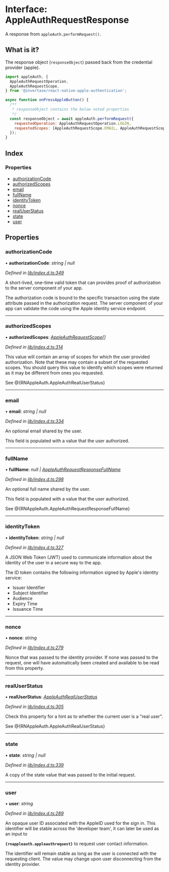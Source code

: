 # Interface: AppleAuthRequestResponse

A response from `appleAuth.performRequest()`.

## What is it?

The response object (`responseObject`) passed back from the credential provider (apple).

```js
import appleAuth, {
  AppleAuthRequestOperation,
  AppleAuthRequestScope,
} from '@invertase/react-native-apple-authentication';

async function onPressAppleButton() {
  /**
   * responseObject contains the below noted properties
   */
  const responseObject = await appleAuth.performRequest({
    requestedOperation: AppleAuthRequestOperation.LOGIN,
    requestedScopes: [AppleAuthRequestScope.EMAIL, AppleAuthRequestScope.FULL_NAME],
  });
}
```

## Index

### Properties

- [authorizationCode](_lib_index_d_.rnappleauth.appleauthrequestresponse.md#authorizationcode)
- [authorizedScopes](_lib_index_d_.rnappleauth.appleauthrequestresponse.md#authorizedscopes)
- [email](_lib_index_d_.rnappleauth.appleauthrequestresponse.md#email)
- [fullName](_lib_index_d_.rnappleauth.appleauthrequestresponse.md#fullname)
- [identityToken](_lib_index_d_.rnappleauth.appleauthrequestresponse.md#identitytoken)
- [nonce](_lib_index_d_.rnappleauth.appleauthrequestresponse.md#nonce)
- [realUserStatus](_lib_index_d_.rnappleauth.appleauthrequestresponse.md#realuserstatus)
- [state](_lib_index_d_.rnappleauth.appleauthrequestresponse.md#state)
- [user](_lib_index_d_.rnappleauth.appleauthrequestresponse.md#user)

## Properties

### authorizationCode

• **authorizationCode**: _string | null_

_Defined in [lib/index.d.ts:349](https://github.com/invertase/react-native-apple-authentication/blob/2b75721d/lib/index.d.ts#L349)_

A short-lived, one-time valid token that can provides proof of authorization to the server
component of your app.

The authorization code is bound to the specific transaction using the state attribute passed
in the authorization request. The server component of your app can validate the code using
the Apple identity service endpoint.

---

### authorizedScopes

• **authorizedScopes**: _[AppleAuthRequestScope](../enums/_lib_index_d_.rnappleauth.appleauthrequestscope.md)[]_

_Defined in [lib/index.d.ts:314](https://github.com/invertase/react-native-apple-authentication/blob/2b75721d/lib/index.d.ts#L314)_

This value will contain an array of scopes for which the user provided authorization.
Note that these may contain a subset of the requested scopes. You should query this value to
identify which scopes were returned as it may be different from ones you requested.

See @{RNAppleAuth.AppleAuthRealUserStatus}

---

### email

• **email**: _string | null_

_Defined in [lib/index.d.ts:334](https://github.com/invertase/react-native-apple-authentication/blob/2b75721d/lib/index.d.ts#L334)_

An optional email shared by the user.

This field is populated with a value that the user authorized.

---

### fullName

• **fullName**: _null | [AppleAuthRequestResponseFullName](_lib_index_d_.rnappleauth.appleauthrequestresponsefullname.md)_

_Defined in [lib/index.d.ts:298](https://github.com/invertase/react-native-apple-authentication/blob/2b75721d/lib/index.d.ts#L298)_

An optional full name shared by the user.

This field is populated with a value that the user authorized.

See @{RNAppleAuth.AppleAuthRequestResponseFullName}

---

### identityToken

• **identityToken**: _string | null_

_Defined in [lib/index.d.ts:327](https://github.com/invertase/react-native-apple-authentication/blob/2b75721d/lib/index.d.ts#L327)_

A JSON Web Token (JWT) used to communicate information about the identity of the user in a
secure way to the app.

The ID token contains the following information signed by Apple's identity service:

- Issuer Identifier
- Subject Identifier
- Audience
- Expiry Time
- Issuance Time

---

### nonce

• **nonce**: _string_

_Defined in [lib/index.d.ts:279](https://github.com/invertase/react-native-apple-authentication/blob/2b75721d/lib/index.d.ts#L279)_

Nonce that was passed to the identity provider. If none was passed to the request, one will
have automatically been created and available to be read from this property.

---

### realUserStatus

• **realUserStatus**: _[AppleAuthRealUserStatus](../enums/_lib_index_d_.rnappleauth.appleauthrealuserstatus.md)_

_Defined in [lib/index.d.ts:305](https://github.com/invertase/react-native-apple-authentication/blob/2b75721d/lib/index.d.ts#L305)_

Check this property for a hint as to whether the current user is a "real user".

See @{RNAppleAuth.AppleAuthRealUserStatus}

---

### state

• **state**: _string | null_

_Defined in [lib/index.d.ts:339](https://github.com/invertase/react-native-apple-authentication/blob/2b75721d/lib/index.d.ts#L339)_

A copy of the state value that was passed to the initial request.

---

### user

• **user**: _string_

_Defined in [lib/index.d.ts:289](https://github.com/invertase/react-native-apple-authentication/blob/2b75721d/lib/index.d.ts#L289)_

An opaque user ID associated with the AppleID used for the sign in. This identifier will be
stable across the 'developer team', it can later be used as an input to

**`{rnappleauth.appleauthrequest}`** to request user contact information.

The identifier will remain stable as long as the user is connected with the requesting client.
The value may change upon user disconnecting from the identity provider.
